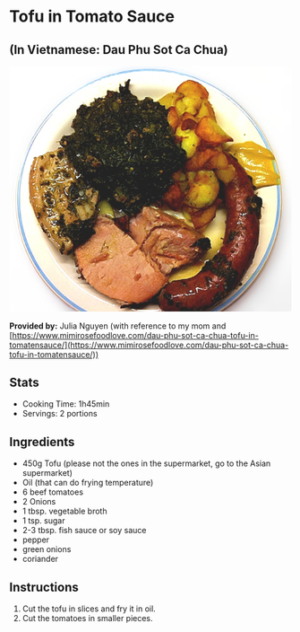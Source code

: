 # Tofu in Tomato Sauce
## (In Vietnamese: Dau Phu Sot Ca Chua)

![Grünkohl](../img/Grünkohl.jpg)

**Provided by:** Julia Nguyen (with reference to my mom and [https://www.mimirosefoodlove.com/dau-phu-sot-ca-chua-tofu-in-tomatensauce/](https://www.mimirosefoodlove.com/dau-phu-sot-ca-chua-tofu-in-tomatensauce/))

## Stats
- Cooking Time: 1h45min
- Servings: 2 portions

## Ingredients
- 450g Tofu (please not the ones in the supermarket, go to the Asian supermarket)
- Oil (that can do frying temperature)
- 6 beef tomatoes
- 2 Onions
- 1 tbsp. vegetable broth
- 1 tsp. sugar
- 2-3 tbsp. fish sauce or soy sauce
- pepper
- green onions
- coriander 
## Instructions
1. Cut the tofu in slices and fry it in oil.
2. Cut the tomatoes in smaller pieces. 